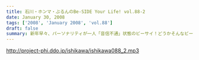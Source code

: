 ```yaml
---
title: 石川・ホンマ・ぶるんのBe-SIDE Your Life! vol.88-2
date: January 30, 2008
tags: ['2008', 'January 2008', 'vol.88']
draft: false
summary: 新年早々、パーソナリティが一人「音信不通」状態のビーサイ！どうかそんなビーサイを今年も御愛聴いただきたいです！ぶるんサンのバイトも募集しています！そして来週はネタコーナーも展開するぞ！NAMAE
---
```


http://project-phi.ddo.jp/ishikawa/ishikawa088_2.mp3
